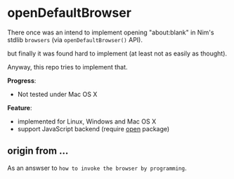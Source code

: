 # openDefaultBrowser

There once was an intend to implement
opening "about:blank" in Nim's stdlib `browsers` (via `openDefaultBrowser()` API).

but finally it was found hard to implement (at least not as easily as thought).

Anyway,
this repo tries to implement that.

**Progress**:

 - Not tested under Mac OS X

**Feature**:

 - implemented for Linux, Windows and Mac OS X
 - support JavaScript backend (require [open](https://www.npmjs.com/package/open) package)

## origin from ...
As an answser to `how to invoke the browser by programming`.  

